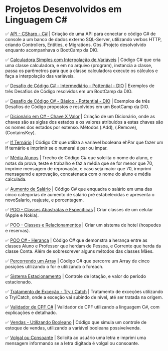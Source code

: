 # Projetos Desenvolvidos em Linguagem C#

✅ [API - CSharp - C#](https://github.com/Carlos-CGS/ProjetosCSharp/tree/main/API-CSharp) | Criação de uma API para conectar o código C# de console a um banco de dados externo SQL-Server, utilizando verbos HTTP, criando Controllers, Entities, e Migrations. Obs.:Projeto desolvolvido enquanto acompanhava o BootCamp da DIO.

✅ [Calculadora Simples com Interpolação de Variáveis](https://github.com/Carlos-CGS/ProjetosCSharp/tree/main/Calculadora%20Simples%20com%20Interpola%C3%A7%C3%A3o%20Variavel) | Código C# que cria uma classe calculadora, e em no arquivo (program), instancia a classe, passa os parêmetros para que a classe calculadora execute os cálculos e faça a interpolação das variáveis.

✅ [Desafio de Código C# - Intermediário - Pottential - DIO](https://github.com/Carlos-CGS/ProjetosCSharp/tree/main/Desafio%20de%20C%C3%B3digo%20Intermediario%20C%23%20-%20Pottential%20-%20DIO) | Exemplos de três Desafios de Código resolvidos em um BootCamp da DIO.

✅ [Desafio de Código C# - Básico - Pottential - DIO](https://github.com/Carlos-CGS/ProjetosCSharp/tree/main/Desafios%20de%20C%C3%B3digo%20B%C3%A1sico%20C%23%20-%20Pottencial%20-%20DIO) | Exemplos de três Desafios de Código propostos e resolvidos em um BootCamp da DIO.

✅ [Dicionário em C# - Chave X Valor](https://github.com/Carlos-CGS/ProjetosCSharp/tree/main/Dicion%C3%A1rio%20em%20C%23) | Criação de um Dicionário, onde as chaves são as siglas dos estados e os valores atribuidos a estas chaves são os nomes dos estados por extenso. Métodos (.Add), (.Remove), (ContainsKey).

✅ [If Ternário](https://github.com/Carlos-CGS/ProjetosCSharp/tree/main/If%20Tern%C3%A1rio) | Código C# que utiliza a variável booleana ehPar que fazer um If ternário e imprimir se o numeral é par ou impar.

✅ [Média Alunos](https://github.com/Carlos-CGS/ProjetosCSharp/tree/main/MediaAlunos) | Trecho de Código C# que solciita o nome do aluno, e notas da prova, teste e trabalho e faz a média que se for menor que 70, imprime mensagem de reprovação, e caso seja maior que 70, irmprimi mensagemd e aprovação, concatenada com o nome do aluno e média calculada.

✅ [Aumento de Salário](https://github.com/Carlos-CGS/ProjetosCSharp/tree/main/Aumento%20de%20Salario) | Código C# que enquadra o salário em uma das cinco categorias de aumento de salario pré estabelecidas e apresenta o novoSalario, reajuste, e porcentagem.

 ✅ [POO - Classes Abastratas e Especificas](https://github.com/Carlos-CGS/ProjetosCSharp/tree/main/POO%20-%20Classes%20Astrata%20e%20Especifica%20-%20Nokia%20X%20Apple) | Criar classes de um celular (Apple e Nokia).

✅ [POO - Classes e Relacionamentos](https://github.com/Carlos-CGS/ProjetosCSharp/tree/main/POO%20-%20Classes%20e%20Relacionamentos%20-%20Hotel%20X%20Hospede) |  Criar um sistema de hotel (hospedes e reservas).

✅ [POO C# - Herança](https://github.com/Carlos-CGS/ProjetosCSharp/blob/main/POO%20C%23%20-%20Heran%C3%A7a/README.md) | Código C# que demonstra a herança entre as classes Aluno e Professor que herdam de Pessoa, e Corrente que herda da classe Conta. Além de sobrescrever alguns métodos das classes Mães.

✅ [Percorrendo um Array](https://github.com/Carlos-CGS/ProjetosCSharp/tree/main/Percorrendo%20Array) | Código C# que percorre um Array de cinco posições utilizando o for e utilizando o foreach.

✅ [Sistema Estacionamento](https://github.com/Carlos-CGS/ProjetosCSharp/tree/main/Sistema%20Estacionamento) | Controle de lotação, e valor do período estacionado.

✅ [Tratamento de Exceção - Try / Catch](https://github.com/Carlos-CGS/ProjetosCSharp/tree/main/Tratamento_Exce%C3%A7%C3%A3o) | Tratamento de exceções utilizando o Try/Catch, onde a exceção vai subindo de nível, até ser tratada na origem.

✅ [Validador de CPF C#](https://github.com/Carlos-CGS/ProjetosCSharp/blob/main/Validador_CPF_C%23/ValidadorCPFCSharp.cs) | Validador de CPF utilizando a linguagem C#, com explicações e detalhado.

✅ [Vendas - Utilizando Booleano](https://github.com/Carlos-CGS/ProjetosCSharp/tree/main/Vendas%20Utilizando%20Booleano) | Código que simula um controle de estoque de vendas, utilizando a variável booleana possivelvenda.

✅ [Volgal ou Consoante](https://github.com/Carlos-CGS/ProjetosCSharp/tree/main/Volgal%20ou%20Consoante) | Solicita ao usuário uma letra e imprimi uma mensagem informando se a letra digitada é volgal ou consoante.

